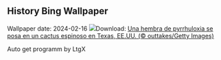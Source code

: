 ## History Bing Wallpaper
Wallpaper date: 2024-02-16
![](https://www.bing.com/th?id=OHR.BackyardBird_ES-ES5058549868_UHD.jpg&w=1000)Download: [Una hembra de pyrrhuloxia se posa en un cactus espinoso en Texas, EE.UU. (© outtakes/Getty Images)](https://www.bing.com/th?id=OHR.BackyardBird_ES-ES5058549868_UHD.jpg)

Auto get programm by LtgX
